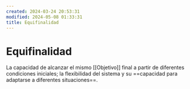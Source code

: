 ```yaml
---
created: 2024-03-24 20:53:31
modified: 2024-05-08 01:33:31
title: Equifinalidad
---
```


# Equifinalidad

La capacidad de alcanzar el mismo [[Objetivo]] final a partir de diferentes condiciones iniciales; la flexibilidad del sistema y su ==capacidad para adaptarse a diferentes situaciones==.
